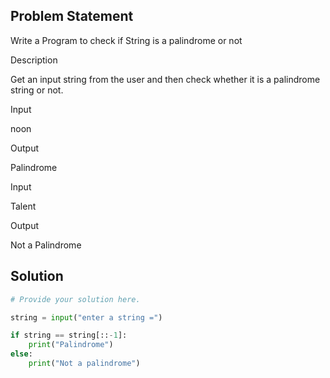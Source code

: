 ## Problem Statement 

Write a Program to check if String is a palindrome or not

Description

Get an input string from the user and then check whether it is a palindrome string or not.

Input

noon

Output

Palindrome

Input

Talent

Output

Not a Palindrome
## Solution

```python
# Provide your solution here.

string = input("enter a string =")

if string == string[::-1]:
    print("Palindrome")
else:
    print("Not a palindrome")
